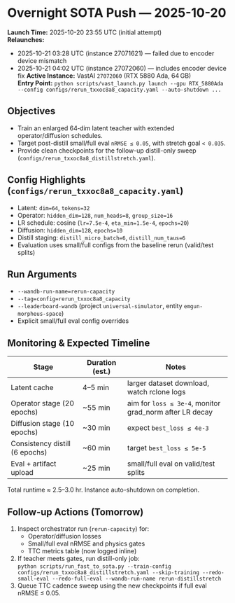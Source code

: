 # Overnight SOTA Push — 2025-10-20

**Launch Time:** 2025-10-20 23:55 UTC (initial attempt)  
**Relaunches:**
  - 2025-10-21 03:28 UTC (instance 27071621) — failed due to encoder device mismatch
  - 2025-10-21 04:02 UTC (instance 27072060) — includes encoder device fix
**Active Instance:** VastAI `27072060` (RTX 5880 Ada, 64 GB)  
**Entry Point:** `python scripts/vast_launch.py launch --gpu RTX_5880Ada --config configs/rerun_txxoc8a8_capacity.yaml --auto-shutdown ...`

## Objectives
- Train an enlarged 64‑dim latent teacher with extended operator/diffusion schedules.
- Target post-distill small/full eval `nRMSE ≤ 0.05`, with stretch goal `< 0.035`.
- Provide clean checkpoints for the follow-up distill-only sweep (`configs/rerun_txxoc8a8_distillstretch.yaml`).

## Config Highlights (`configs/rerun_txxoc8a8_capacity.yaml`)
- Latent: `dim=64`, `tokens=32`
- Operator: `hidden_dim=128`, `num_heads=8`, `group_size=16`
- LR schedule: cosine (`lr=7.5e-4`, `eta_min=1.5e-4`, `epochs=20`)
- Diffusion: `hidden_dim=128`, `epochs=10`
- Distill staging: `distill_micro_batch=6`, `distill_num_taus=6`
- Evaluation uses small/full configs from the baseline rerun (valid/test splits)

## Run Arguments
- `--wandb-run-name=rerun-capacity`
- `--tag=config=rerun_txxoc8a8_capacity`
- `--leaderboard-wandb` (project `universal-simulator`, entity `emgun-morpheus-space`)
- Explicit small/full eval config overrides

## Monitoring & Expected Timeline
| Stage | Duration (est.) | Notes |
|-------|-----------------|-------|
| Latent cache | 4–5 min | larger dataset download, watch rclone logs |
| Operator stage (20 epochs) | ~55 min | aim for `loss ≤ 3e-4`, monitor grad_norm after LR decay |
| Diffusion stage (10 epochs) | ~30 min | expect `best_loss ≤ 4e-3` |
| Consistency distill (6 epochs) | ~60 min | target `best_loss ≤ 5e-5` |
| Eval + artifact upload | ~25 min | small/full eval on valid/test splits |

Total runtime ≈ 2.5–3.0 hr. Instance auto-shutdown on completion.

## Follow-up Actions (Tomorrow)
1. Inspect orchestrator run (`rerun-capacity`) for:
   - Operator/diffusion losses
   - Small/full eval nRMSE and physics gates
   - TTC metrics table (now logged inline)
2. If teacher meets gates, run distill-only job:  
   `python scripts/run_fast_to_sota.py --train-config configs/rerun_txxoc8a8_distillstretch.yaml --skip-training --redo-small-eval --redo-full-eval --wandb-run-name rerun-distillstretch`
3. Queue TTC cadence sweep using the new checkpoints if full eval nRMSE ≤ 0.05.
